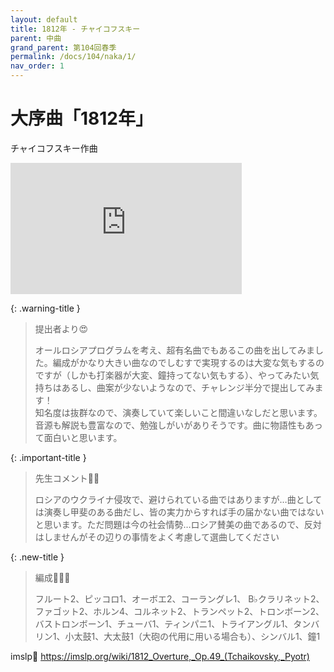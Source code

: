 ```yaml
---
layout: default
title: 1812年 - チャイコフスキー
parent: 中曲
grand_parent: 第104回春季
permalink: /docs/104/naka/1/
nav_order: 1
---
```


# 大序曲「1812年」

チャイコフスキー作曲

<iframe width="370" height="210" src="https://www.youtube.com/embed/y9zYbwDqZUs?si=L0XByKirEy6eeHXy" title="YouTube video player" frameborder="0" allow="accelerometer; autoplay; clipboard-write; encrypted-media; gyroscope; picture-in-picture; web-share" allowfullscreen></iframe>

{: .warning-title }
> 提出者より😍
>
> オールロシアプログラムを考え、超有名曲でもあるこの曲を出してみました。編成がかなり大きい曲なのでしむすで実現するのは大変な気もするのですが（しかも打楽器が大変、鐘持ってない気もする）、やってみたい気持ちはあるし、曲案が少ないようなので、チャレンジ半分で提出してみます！<br>知名度は抜群なので、演奏していて楽しいこと間違いなしだと思います。音源も解説も豊富なので、勉強しがいがありそうです。曲に物語性もあって面白いと思います。

{: .important-title }
> 先生コメント🤵‍♂️
>
> ロシアのウクライナ侵攻で、避けられている曲ではありますが…曲としては演奏し甲斐のある曲だし、皆の実力からすれば手の届かない曲ではないと思います。ただ問題は今の社会情勢…ロシア賛美の曲であるので、反対はしませんがその辺りの事情をよく考慮して選曲してください

{: .new-title }
> 編成🎻🎺🥁
>
> フルート2、ピッコロ1、オーボエ2、コーラングレ1、 B♭クラリネット2、ファゴット2、ホルン4、コルネット2、トランペット2、トロンボーン2、バストロンボーン1、チューバ1、ティンパニ1、トライアングル1、タンバリン1、小太鼓1、大太鼓1（大砲の代用に用いる場合も）、シンバル1、鐘1

imslp🎼
<a href="https://imslp.org/wiki/1812_Overture,_Op.49_(Tchaikovsky,_Pyotr)">https://imslp.org/wiki/1812_Overture,_Op.49_(Tchaikovsky,_Pyotr)</a>